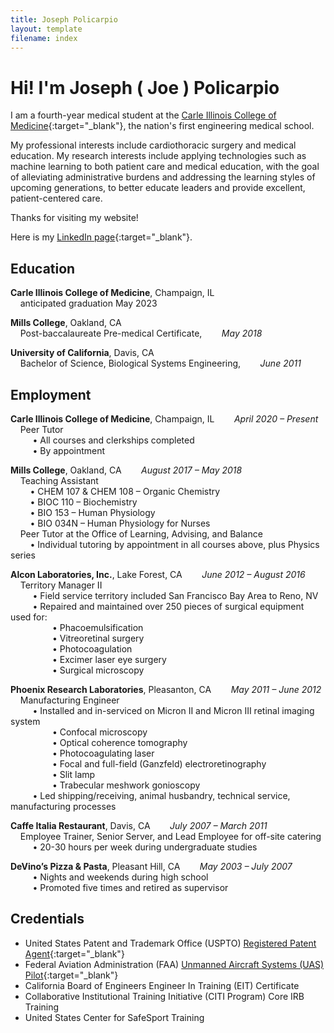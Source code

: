 ```yaml
---
title: Joseph Policarpio
layout: template
filename: index
---
```


# Hi! I'm Joseph ( Joe ) Policarpio

I am a fourth-year medical student at the [Carle Illinois College of Medicine](https://medicine.illinois.edu/){:target="_blank"},
the nation's first engineering medical school.

My professional interests include cardiothoracic surgery and medical education. My research interests include applying
technologies such as machine learning to both patient care and medical education, with the goal of alleviating 
administrative burdens and addressing the learning styles of upcoming generations, to better educate leaders and 
provide excellent, patient-centered care.

Thanks for visiting my website!

Here is my [LinkedIn page](https://www.linkedin.com/in/joseph-policarpio){:target="_blank"}.

## Education

**Carle Illinois College of Medicine**, Champaign, IL
  <br>&nbsp;&nbsp;&nbsp;&nbsp;anticipated graduation May 2023
<br>

**Mills College**, Oakland, CA
  <br>&nbsp;&nbsp;&nbsp;&nbsp;Post-baccalaureate Pre-medical Certificate,&nbsp;&nbsp;&nbsp;&nbsp;&nbsp;&nbsp;&nbsp;&nbsp;*May 2018*
<br>

**University of California**, Davis, CA
  <br>&nbsp;&nbsp;&nbsp;&nbsp;Bachelor of Science, Biological Systems Engineering,&nbsp;&nbsp;&nbsp;&nbsp;&nbsp;&nbsp;&nbsp;&nbsp;*June 2011*

## Employment

**Carle Illinois College of Medicine**, Champaign, IL&nbsp;&nbsp;&nbsp;&nbsp;&nbsp;&nbsp;&nbsp;&nbsp;*April 2020 – Present*
<br>&nbsp;&nbsp;&nbsp;&nbsp;Peer Tutor
<br>&nbsp;&nbsp;&nbsp;&nbsp;&nbsp;&nbsp;&nbsp;&nbsp; • All courses and clerkships completed
<br>&nbsp;&nbsp;&nbsp;&nbsp;&nbsp;&nbsp;&nbsp;&nbsp; • By appointment
<br>

**Mills College**, Oakland, CA&nbsp;&nbsp;&nbsp;&nbsp;&nbsp;&nbsp;&nbsp;&nbsp;*August 2017 – May 2018*
<br>&nbsp;&nbsp;&nbsp;&nbsp;Teaching Assistant
<br>&nbsp;&nbsp;&nbsp;&nbsp;&nbsp;&nbsp;&nbsp;&nbsp;• CHEM 107 & CHEM 108 – Organic Chemistry
<br>&nbsp;&nbsp;&nbsp;&nbsp;&nbsp;&nbsp;&nbsp;&nbsp;• BIOC 110 – Biochemistry
<br>&nbsp;&nbsp;&nbsp;&nbsp;&nbsp;&nbsp;&nbsp;&nbsp;• BIO 153 – Human Physiology
<br>&nbsp;&nbsp;&nbsp;&nbsp;&nbsp;&nbsp;&nbsp;&nbsp;• BIO 034N – Human Physiology for Nurses
<br>&nbsp;&nbsp;&nbsp;&nbsp;Peer Tutor at the Office of Learning, Advising, and Balance
<br>&nbsp;&nbsp;&nbsp;&nbsp;&nbsp;&nbsp;&nbsp;&nbsp;• Individual tutoring by appointment in all courses above, plus Physics series
<br>

**Alcon Laboratories, Inc.**, Lake Forest, CA&nbsp;&nbsp;&nbsp;&nbsp;&nbsp;&nbsp;&nbsp;&nbsp;*June 2012 – August 2016*
<br>&nbsp;&nbsp;&nbsp;&nbsp;Territory Manager II
<br>&nbsp;&nbsp;&nbsp;&nbsp;&nbsp;&nbsp;&nbsp;&nbsp; • Field service territory included San Francisco Bay Area to Reno, NV
<br>&nbsp;&nbsp;&nbsp;&nbsp;&nbsp;&nbsp;&nbsp;&nbsp; • Repaired and maintained over 250 pieces of surgical equipment used for:
<br>&nbsp;&nbsp;&nbsp;&nbsp;&nbsp;&nbsp;&nbsp;&nbsp;&nbsp;&nbsp;&nbsp;&nbsp;&nbsp;&nbsp;&nbsp;&nbsp; • Phacoemulsification
<br>&nbsp;&nbsp;&nbsp;&nbsp;&nbsp;&nbsp;&nbsp;&nbsp;&nbsp;&nbsp;&nbsp;&nbsp;&nbsp;&nbsp;&nbsp;&nbsp; • Vitreoretinal surgery
<br>&nbsp;&nbsp;&nbsp;&nbsp;&nbsp;&nbsp;&nbsp;&nbsp;&nbsp;&nbsp;&nbsp;&nbsp;&nbsp;&nbsp;&nbsp;&nbsp; • Photocoagulation
<br>&nbsp;&nbsp;&nbsp;&nbsp;&nbsp;&nbsp;&nbsp;&nbsp;&nbsp;&nbsp;&nbsp;&nbsp;&nbsp;&nbsp;&nbsp;&nbsp; • Excimer laser eye surgery
<br>&nbsp;&nbsp;&nbsp;&nbsp;&nbsp;&nbsp;&nbsp;&nbsp;&nbsp;&nbsp;&nbsp;&nbsp;&nbsp;&nbsp;&nbsp;&nbsp; • Surgical microscopy
<br>

**Phoenix Research Laboratories**, Pleasanton, CA&nbsp;&nbsp;&nbsp;&nbsp;&nbsp;&nbsp;&nbsp;&nbsp;*May 2011 – June 2012*
<br>&nbsp;&nbsp;&nbsp;&nbsp;Manufacturing Engineer
<br>&nbsp;&nbsp;&nbsp;&nbsp;&nbsp;&nbsp;&nbsp;&nbsp; • Installed and in-serviced on Micron II and Micron III retinal imaging system
<br>&nbsp;&nbsp;&nbsp;&nbsp;&nbsp;&nbsp;&nbsp;&nbsp;&nbsp;&nbsp;&nbsp;&nbsp;&nbsp;&nbsp;&nbsp;&nbsp; • Confocal microscopy
<br>&nbsp;&nbsp;&nbsp;&nbsp;&nbsp;&nbsp;&nbsp;&nbsp;&nbsp;&nbsp;&nbsp;&nbsp;&nbsp;&nbsp;&nbsp;&nbsp; • Optical coherence tomography
<br>&nbsp;&nbsp;&nbsp;&nbsp;&nbsp;&nbsp;&nbsp;&nbsp;&nbsp;&nbsp;&nbsp;&nbsp;&nbsp;&nbsp;&nbsp;&nbsp; • Photocoagulating laser
<br>&nbsp;&nbsp;&nbsp;&nbsp;&nbsp;&nbsp;&nbsp;&nbsp;&nbsp;&nbsp;&nbsp;&nbsp;&nbsp;&nbsp;&nbsp;&nbsp; • Focal and full-field (Ganzfeld) electroretinography
<br>&nbsp;&nbsp;&nbsp;&nbsp;&nbsp;&nbsp;&nbsp;&nbsp;&nbsp;&nbsp;&nbsp;&nbsp;&nbsp;&nbsp;&nbsp;&nbsp; • Slit lamp
<br>&nbsp;&nbsp;&nbsp;&nbsp;&nbsp;&nbsp;&nbsp;&nbsp;&nbsp;&nbsp;&nbsp;&nbsp;&nbsp;&nbsp;&nbsp;&nbsp; • Trabecular meshwork gonioscopy
<br>&nbsp;&nbsp;&nbsp;&nbsp;&nbsp;&nbsp;&nbsp;&nbsp; • Led shipping/receiving, animal husbandry, technical service, manufacturing processes
<br>

**Caffe Italia Restaurant**, Davis, CA&nbsp;&nbsp;&nbsp;&nbsp;&nbsp;&nbsp;&nbsp;&nbsp;*July 2007 – March 2011*
<br>&nbsp;&nbsp;&nbsp;&nbsp;Employee Trainer, Senior Server, and Lead Employee for off-site catering 
<br>&nbsp;&nbsp;&nbsp;&nbsp;&nbsp;&nbsp;&nbsp;&nbsp; • 20-30 hours per week during undergraduate studies
<br>

**DeVino’s Pizza & Pasta**, Pleasant Hill, CA&nbsp;&nbsp;&nbsp;&nbsp;&nbsp;&nbsp;&nbsp;&nbsp;*May 2003 – July 2007*
<br>&nbsp;&nbsp;&nbsp;&nbsp;&nbsp;&nbsp;&nbsp;&nbsp; • Nights and weekends during high school
<br>&nbsp;&nbsp;&nbsp;&nbsp;&nbsp;&nbsp;&nbsp;&nbsp; • Promoted five times and retired as supervisor
<br>


[comment]: <> (<div style="text-align: right">April 2020 – Present</div>)

## Credentials

- United States Patent and Trademark Office (USPTO) [Registered Patent Agent](https://oedci.uspto.gov/OEDCI/practitionerSearchEntry){:target="_blank"}
- Federal Aviation Administration (FAA) [Unmanned Aircraft Systems (UAS) Pilot](https://amsrvs.registry.faa.gov/airmeninquiry/){:target="_blank"}
- California Board of Engineers Engineer In Training (EIT) Certificate
- Collaborative Institutional Training Initiative (CITI Program) Core IRB Training
- United States Center for SafeSport Training

